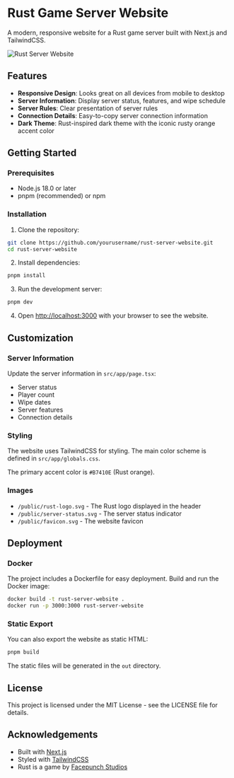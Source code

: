 # Rust Game Server Website

A modern, responsive website for a Rust game server built with Next.js and TailwindCSS.

![Rust Server Website](https://i.imgur.com/example.png)

## Features

- **Responsive Design**: Looks great on all devices from mobile to desktop
- **Server Information**: Display server status, features, and wipe schedule
- **Server Rules**: Clear presentation of server rules
- **Connection Details**: Easy-to-copy server connection information
- **Dark Theme**: Rust-inspired dark theme with the iconic rusty orange accent color

## Getting Started

### Prerequisites

- Node.js 18.0 or later
- pnpm (recommended) or npm

### Installation

1. Clone the repository:

```bash
git clone https://github.com/yourusername/rust-server-website.git
cd rust-server-website
```

2. Install dependencies:

```bash
pnpm install
```

3. Run the development server:

```bash
pnpm dev
```

4. Open [http://localhost:3000](http://localhost:3000) with your browser to see the website.

## Customization

### Server Information

Update the server information in `src/app/page.tsx`:

- Server status
- Player count
- Wipe dates
- Server features
- Connection details

### Styling

The website uses TailwindCSS for styling. The main color scheme is defined in `src/app/globals.css`.

The primary accent color is `#B7410E` (Rust orange).

### Images

- `/public/rust-logo.svg` - The Rust logo displayed in the header
- `/public/server-status.svg` - The server status indicator
- `/public/favicon.svg` - The website favicon

## Deployment

### Docker

The project includes a Dockerfile for easy deployment. Build and run the Docker image:

```bash
docker build -t rust-server-website .
docker run -p 3000:3000 rust-server-website
```

### Static Export

You can also export the website as static HTML:

```bash
pnpm build
```

The static files will be generated in the `out` directory.

## License

This project is licensed under the MIT License - see the LICENSE file for details.

## Acknowledgements

- Built with [Next.js](https://nextjs.org)
- Styled with [TailwindCSS](https://tailwindcss.com)
- Rust is a game by [Facepunch Studios](https://facepunch.com/rust)
